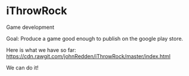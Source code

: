 # iThrowRock
Game development

Goal: Produce a game good enough to publish on the google play store.

Here is what we have so far:
https://cdn.rawgit.com/johnRedden/iThrowRock/master/index.html

We can do it!

